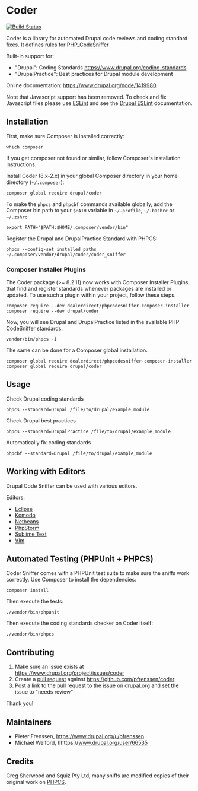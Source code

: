 # Coder

[![Build Status](https://travis-ci.org/pfrenssen/coder.svg?branch=8.x-3.x)](https://travis-ci.org/pfrenssen/coder)

Coder is a library for automated Drupal code reviews and coding standard fixes. It
defines rules for [PHP_CodeSniffer](https://github.com/squizlabs/PHP_CodeSniffer)

Built-in support for:
- "Drupal": Coding Standards https://www.drupal.org/coding-standards
- "DrupalPractice": Best practices for Drupal module development

Online documentation: https://www.drupal.org/node/1419980

Note that Javascript support has been removed. To check and fix Javascript files
please use [ESLint](http://eslint.org/) and see the
[Drupal ESLint](https://www.drupal.org/node/1955232) documentation.


## Installation

First, make sure Composer is installed correctly:

    which composer

If you get composer not found or similar, follow Composer's installation
instructions.

Install Coder (8.x-2.x) in your global Composer directory in your home directory
(`~/.composer`):

    composer global require drupal/coder

To make the `phpcs` and `phpcbf` commands available globally, add the Composer
bin path to your `$PATH` variable in `~/.profile`, `~/.bashrc` or `~/.zshrc`:

    export PATH="$PATH:$HOME/.composer/vendor/bin"

Register the Drupal and DrupalPractice Standard with PHPCS:

    phpcs --config-set installed_paths ~/.composer/vendor/drupal/coder/coder_sniffer


### Composer Installer Plugins

The Coder package (>= 8.2.11) now works with Composer Installer Plugins,
that find and register standards whenever packages are installed or updated.
To use such a plugin within your project, follow these steps.

    composer require --dev dealerdirect/phpcodesniffer-composer-installer
    composer require --dev drupal/coder

Now, you will see Drupal and DrupalPractice listed in the available PHP
CodeSniffer standards.

    vendor/bin/phpcs -i

The same can be done for a Composer global installation.

    composer global require dealerdirect/phpcodesniffer-composer-installer
    composer global require drupal/coder


## Usage

Check Drupal coding standards

    phpcs --standard=Drupal /file/to/drupal/example_module

Check Drupal best practices

    phpcs --standard=DrupalPractice /file/to/drupal/example_module

Automatically fix coding standards

    phpcbf --standard=Drupal /file/to/drupal/example_module


## Working with Editors

Drupal Code Sniffer can be used with various editors.

Editors:

- [Eclipse](https://www.drupal.org/node/1420004)
- [Komodo](https://www.drupal.org/node/1419996)
- [Netbeans](https://www.drupal.org/node/1420008)
- [PhpStorm](https://www.jetbrains.com/help/phpstorm/php-code-sniffer.html)
- [Sublime Text](https://www.drupal.org/node/1419996)
- [Vim](https://www.drupal.org/node/1419996)


## Automated Testing (PHPUnit + PHPCS)

Coder Sniffer comes with a PHPUnit test suite to make sure the sniffs work correctly.
Use Composer to install the dependencies:

    composer install

Then execute the tests:

    ./vendor/bin/phpunit

Then execute the coding standards checker on Coder itself:

    ./vendor/bin/phpcs


## Contributing

1. Make sure an issue exists at https://www.drupal.org/project/issues/coder
2. Create a [pull request](https://help.github.com/articles/using-pull-requests/) against https://github.com/pfrenssen/coder
3. Post a link to the pull request to the issue on drupal.org and set the issue to
   "needs review"

Thank you!


## Maintainers

- Pieter Frenssen, https://www.drupal.org/u/pfrenssen
- Michael Welford, hhttps://www.drupal.org/user/66535


## Credits

Greg Sherwood and Squiz Pty Ltd, many sniffs are modified copies of their original
work on [PHPCS](https://github.com/squizlabs/PHP_CodeSniffer).
